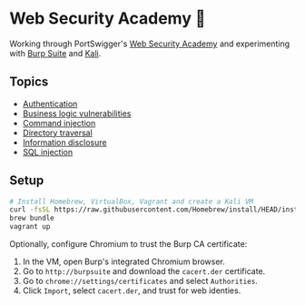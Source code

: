 # Web Security Academy :school:

Working through PortSwigger's [Web Security Academy](https://portswigger.net/web-security) and experimenting with [Burp Suite](https://portswigger.net/burp) and [Kali](https://www.kali.org/).

## Topics

- [Authentication](authentication/README.md)
- [Business logic vulnerabilities](business-logic-vulnerabilities/README.md)
- [Command injection](command-injection/README.md)
- [Directory traversal](directory-traversal/README.md)
- [Information disclosure](information-disclosure/README.md)
- [SQL injection](sql-injection/README.md)

## Setup
```sh
# Install Homebrew, VirtualBox, Vagrant and create a Kali VM
curl -fsSL https://raw.githubusercontent.com/Homebrew/install/HEAD/install.sh | bash
brew bundle
vagrant up
```

Optionally, configure Chromium to trust the Burp CA certificate:

1. In the VM, open Burp's integrated Chromium browser.
2. Go to `http://burpsuite` and download the `cacert.der` certificate.
3. Go to `chrome://settings/certificates` and select `Authorities`.
4. Click `Import`, select `cacert.der`, and trust for web identies.
